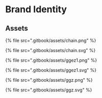# Brand Identity

## Assets

{% file src=".gitbook/assets/chain.png" %}

{% file src=".gitbook/assets/chain.svg" %}

{% file src=".gitbook/assets/ggez1.png" %}

{% file src=".gitbook/assets/ggez1.svg" %}

{% file src=".gitbook/assets/ggz.png" %}

{% file src=".gitbook/assets/ggz.svg" %}
